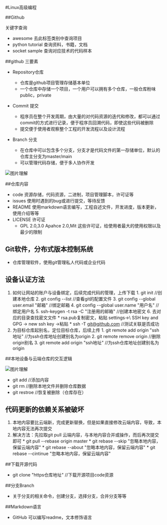 #Linux高级编程

##Github 
  
  关键字查询<br>
  * awesome 去此标签类别中查询项目
  * python tutorial 查询资料，书籍，文档
  * socket sample 查询对应技术的代码样本

##github 三要素

  * Repository仓库
    * 仓库是github项目管理存储基本单位
    * 一个仓库中存储一个项目，一个用户可以拥有多个仓库，一般仓库粉味public，private

  * Commit 提交
    * 程序员在整个开发周期，由大量的对代码资源的迭代和修改，都可以通过commit的方式进行记录，便于程序员回溯代码，即使这些代码被删除
    * 提交便于使用者观察整个工程的开发流程以及设计流程

  * Branch 分支
    * 在仓库中可以包含多个分支，分支才是代码文件的第一存储单位，默认的仓库主分支为master/main
    * 可以管理代码存储，便于多人协作开发

![图片理解](D:\colin\0912\linux高阶\1.png "点击预览")
  
##仓库内容
  * code 资源存储，代码资源，二进制，项目管理脚本，许可证等
  * issues 使用时遇到的bug或进行提交，等待反馈
  * README 使用markdown语言编写，工程自述文件，开发进度，版本更新，使用介绍等等
  * LICENSE 许可证
    * GPL 2.0,3.0 Apahce 2.0,Mit 这些许可证，给使用者最大的使用权限以及最少的限制

## Git软件，分布式版本控制系统

  * 仓库管理软件，使用git管理私人代码或企业代码

## 设备认证方法
  
  1. 如何让网站的账户与设备绑定，后续完成代码的管理，上传下载
    1. git init //创建本地仓库
    2. git config --list //查看git的配置文件
    3. git config --global user.email "邮箱" //绑定邮箱
    4. git config --global user.name "用户名" //绑定用户名
    5. ssh-keygen -t rsa -C "注册用的邮箱" //创建本地密文
    6. 去对应的目录查找密文文件
    * rsa.pub复制密文，粘贴 settings->\ SSH key and GPG -> new ssh key ->粘贴
    * ssh -T git@github.com //测试关联是否成功
  2. 为目标仓库起别名，定位目标仓库，后续上传
    1. git remote add origin "ssh地址" //为ssh仓库地址创建别名为origin
    2. git remote remove origin  //删除origin别名
    3. git remote add origin "ssh地址" //为ssh仓库地址创建别名为origin

##本地设备与云端仓库的交互逻辑

![图片理解](D:\colin\0912\linux高阶\2.png "点击预览")
   * git add //添加内容
   * git rm //删除本地文件并删除仓库数据
   * git restroe //恢复被删除（仓库存在）

## 代码更新的依赖关系被破坏
   1. 本地内容要比云端新，完成更新替换，但是如果直接修改云端内容，导致，本地内容无法再次提交
   2. 解决方法：先拉取git pull 云端内容，与本地内容合并或操作，而后再次提交即可
    * git pull --rebase origin master
    * git rebase --skip "忽略本地内容，保留云端内容"
    * git rebase --about "忽略本地内容，保留云端内容"
    * git rebase --cintinue "忽略本地内容，保留云端内容"

##下载开源代码
   * git clone "https仓库地址" //下载开源项目code资源
 
##分支Branch
  * 关于分支的相关命令，创建分支，选择分支，合并分支等等

##Markdown语言
  * GitHub 可以编写readme，文本修饰语言







